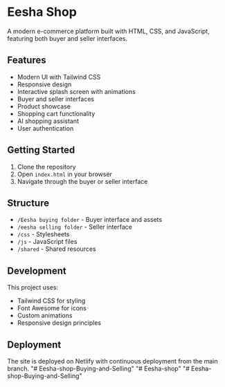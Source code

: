 # Eesha Shop

A modern e-commerce platform built with HTML, CSS, and JavaScript, featuring both buyer and seller interfaces.

## Features

- Modern UI with Tailwind CSS
- Responsive design
- Interactive splash screen with animations
- Buyer and seller interfaces
- Product showcase
- Shopping cart functionality
- AI shopping assistant
- User authentication

## Getting Started

1. Clone the repository
2. Open `index.html` in your browser
3. Navigate through the buyer or seller interface

## Structure

- `/Eesha buying folder` - Buyer interface and assets
- `/eesha selling folder` - Seller interface
- `/css` - Stylesheets
- `/js` - JavaScript files
- `/shared` - Shared resources

## Development

This project uses:
- Tailwind CSS for styling
- Font Awesome for icons
- Custom animations
- Responsive design principles

## Deployment

The site is deployed on Netlify with continuous deployment from the main branch.
"# Eesha-shop-Buying-and-Selling" 
"# Eesha-shop" 
"# Eesha-shop-Buying-and-Selling" 
